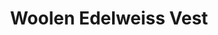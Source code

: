 ---
title: "Woolen Edelweiss Vest"
categories: ["Women","Women/Vests"]
images: ["./IMG_7674.JPG","./IMG_7676.JPG","./IMG_7680.JPG"]
---